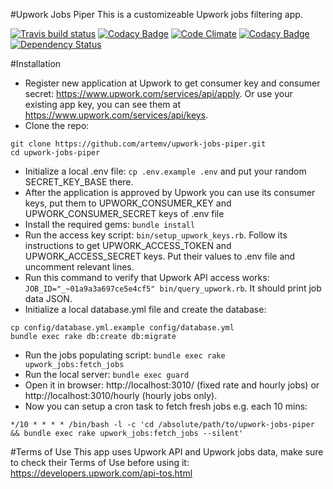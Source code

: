 #Upwork Jobs Piper
This is a customizeable Upwork jobs filtering app.

[![Travis build status](http://img.shields.io/travis/artemv/upwork-jobs-piper.svg?style=flat)](https://travis-ci.org/artemv/upwork-jobs-piper)
[![Codacy Badge](https://api.codacy.com/project/badge/grade/fddd6442eb6a400a87aafdb1bfb28e46)](https://www.codacy.com/app/artem-job/upwork-jobs-piper)
[![Code Climate](https://codeclimate.com/github/artemv/upwork-jobs-piper/badges/gpa.svg)](https://codeclimate.com/github/artemv/upwork-jobs-piper)
[![Codacy Badge](https://api.codacy.com/project/badge/coverage/fddd6442eb6a400a87aafdb1bfb28e46)](https://www.codacy.com/app/artem-job/upwork-jobs-piper)
[![Dependency Status](https://gemnasium.com/artemv/upwork-jobs-piper.svg)](https://gemnasium.com/artemv/upwork-jobs-piper)

#Installation
* Register new application at Upwork to get consumer key and consumer secret: https://www.upwork.com/services/api/apply.
Or use your existing app key, you can see them at https://www.upwork.com/services/api/keys.
* Clone the repo:
```
git clone https://github.com/artemv/upwork-jobs-piper.git
cd upwork-jobs-piper
```
* Initialize a local .env file: `cp .env.example .env` and put your random SECRET_KEY_BASE there.
* After the application is approved by Upwork you can use its consumer keys, put them to UPWORK_CONSUMER_KEY and UPWORK_CONSUMER_SECRET keys of .env file
* Install the required gems: `bundle install`
* Run the access key script: `bin/setup_upwork_keys.rb`. Follow its instructions to get UPWORK_ACCESS_TOKEN and UPWORK_ACCESS_SECRET keys.
Put their values to .env file and uncomment relevant lines.
* Run this command to verify that Upwork API access works: `JOB_ID="_~01a9a3a697ce5e4cf5" bin/query_upwork.rb`. It should print job data JSON.
* Initialize a local database.yml file and create the database:
```
cp config/database.yml.example config/database.yml
bundle exec rake db:create db:migrate
```
* Run the jobs populating script: `bundle exec rake upwork_jobs:fetch_jobs`
* Run the local server: `bundle exec guard`
* Open it in browser: http://localhost:3010/ (fixed rate and hourly jobs) or http://localhost:3010/hourly (hourly jobs only).
* Now you can setup a cron task to fetch fresh jobs e.g. each 10 mins:
```
*/10 * * * * /bin/bash -l -c 'cd /absolute/path/to/upwork-jobs-piper && bundle exec rake upwork_jobs:fetch_jobs --silent'

```

#Terms of Use
This app uses Upwork API and Upwork jobs data, make sure to check their Terms of Use before using it: https://developers.upwork.com/api-tos.html
